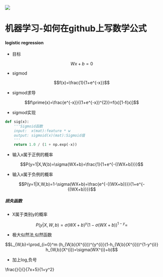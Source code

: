 <img src="http://chart.googleapis.com/chart?cht=tx&chl=\Large x=\frac{-b\pm\sqrt{b^2-4ac}}{2a}" style="border:none;">

# 机器学习-如何在github上写数学公式
<script type="text/javascript" src="http://cdn.mathjax.org/mathjax/latest/MathJax.js?config=default">
居中格式: $$xxx$$
$$x=\frac{-b\pm\sqrt{b^2-4ac}}{2a}$$
靠左格式: \\(xxx\\)
\\(x=\frac{-b\pm\sqrt{b^2-4ac}}{2a}\\)
测试
$$\frac{7x+5}{1+y^2}$$
\\(l(x_i) = - \log_2 P(x_i)\\)
</script>
#### logistic regression


- 目标
```math
Wx+b=0  
```
- sigmod
```math
f(x)=\frac{1}{1+e^{-x}}
```
- sigmod求导    

```math
f\prime(x)=\frac{e^{-x}}{(1+e^{-x})^{2}}=f(x)[1-f(x)]
```
- sigmod实现
``` python
def sig(x):
    '''Sigmoid函数
    input:  x(mat):feature * w
    output: sigmoid(x)(mat):Sigmoid值
    '''
    return 1.0 / (1 + np.exp(-x))
```
- 输入x属于正例的概率
```math
P(y=1|X,W,b)=\sigma(WX+b)=\frac{1}{1+e^{-{(WX+b)}}}
```
- 输入x属于负例的概率
```math
P(y=1|X,W,b)=1-\sigma(WX+b)=\frac{e^{-{(WX+b)}}}{1+e^{-{(WX+b)}}}
```
##### 损失函数
- X属于类别y的概率

```math
P(y|X,W,b)=\sigma(WX+b)^{y}(1-\sigma(WX+b))^{1-y}=
```
- 极大似然法,似然函数

```math
L_{W,b}=\prod_{i=0}^m (h_{W,b}(X^{i}))^{y^{i}}(1-h_{W,b}(X^{i}))^{1-y^{i}}

h_{W,b}(X^{i})=\sigma(WX^{i}+b)
```
- 加上log,负号





\frac{}{}{}{7x+5}{1+y^2}

